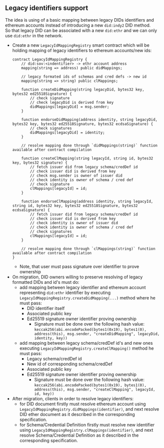 ## Legacy identifiers support

The idea is using of a basic mapping between legacy DIDs identifiers and ethereum accounts instead of introducing a new
`did:indy2` DID method.  
So that legacy DID can be associated with a new `did:ethr` and we can only use `did:ethr` in the network.

* Create a new `LegacyIdMappingRegistry` smart contract which will be holding mapping of legacy identifiers to ethereum accounts/new ids:
    ```
    contract LegacyIdMappingRegistry {
        // did:sov:<indentifier> -> ethr account address
        mapping(string => address) public didMappings;
  
        // legacy formated ids of schemas and cred defs -> new id
        mapping(string => string) public clMappings;
    
        function createDidMapping(string legacyDid, bytes32 key, bytes32 ed25518Signature) {
            // check signature
            // check legacyDid is derived from key
            didMappings[legacyDid] = msg.sender;
        }
    
        function endorseDidMapping(address identity, string legacyDid, bytes32 key, bytes32 ed25518Signature, bytes32 ecdsaSignature) {
            // check signatures
            didMappings[legacyDid] = identity;
        }
    
        // resolve mapping done through `didMappings(string)` function available after contract compilation
    
        function createClMapping(string legacyId, string id, bytes32 key, bytes32 signature) {
            // fetch issuer did from legacy schema/credDef id 
            // check issuer did is derived from key
            // check msg.sender is owner of issuer did
            // check identity is owner of schema / cred def
            // check signature
            clMappings[legacyId] = id;
        }
    
        function endorseClMapping(address identity, string legacyId, string id, bytes32 key, bytes32 ed25518Signature, bytes32 ecdsaSignature) {
            // fetch issuer did from legacy schema/credDef id 
            // check issuer did is derived from key
            // check identity is owner of issuer did
            // check identity is owner of schema / cred def
            // check signatures
            clMappings[legacyId] = id;
        }
    
        // resolve mapping done through `clMappings(string)` function available after contract compilation
    }
    ```
    * Note, that user must pass signature over identifier to prove ownership
* On migration, DID owners willing to preserve resolving of legacy formatted DIDs and id's must do:
    * add mapping between legacy
      identifier and ethereum account representing `did:ethr` identifier by
      executing `LegacyIdMappingRegistry.createDidMapping(...)` method where he must pass:
        * DID identifier itself
        * Associated public key
        * Ed25519 signature owner identifier proving ownership
            * Signature must be done over the following hash value: `keccak256(abi.encodePacked(bytes1(0x19), bytes1(0), address(this), msg.sender, "createDidMapping", legacyDid, identity, key))`
    * add mapping between legacy schema/credDef id's and new ones executing `LegacyIdMappingRegistry.createClMapping()` method he must pass:
        * Legacy schema/credDef id
        * New id of corresponding schema/credDef
        * Associated public key
        * Ed25519 signature owner identifier proving ownership
            * Signature must be done over the following hash value: `keccak256(abi.encodePacked(bytes1(0x19), bytes1(0), address(this), msg.sender, "createClMapping", legacyId, id, key))`
* After migration, clients in order to resolve legacy identifiers:
    * for DID document firstly must resolve ethereum account
      using `LegacyIdMappingRegistry.didMappings(identifier)`, and next resolve DID ether document as it described in the
      corresponding specification.
    * for Schema/Credential Definition firstly must resolve new identifier
      using `LegacyIdMappingRegistry.clMappings(identifier)`, and next resolve Schema/Credential Definition as it described in the
      corresponding specification.
    
